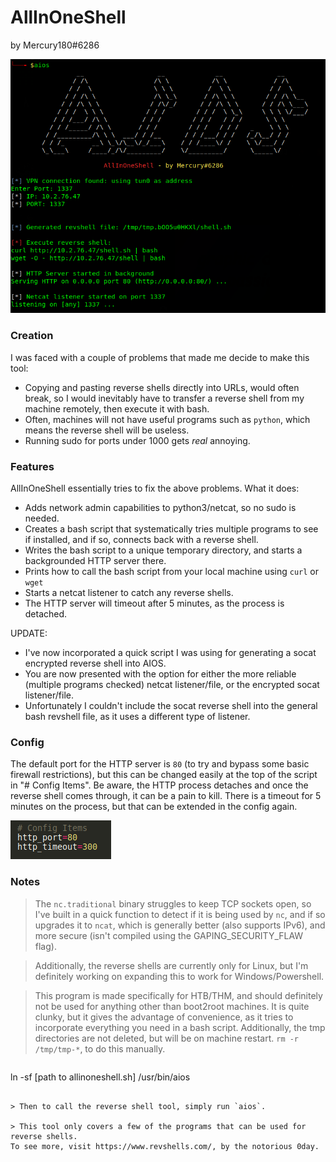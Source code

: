 # AllInOneShell
by Mercury180#6286

![demo image](images/demo.png)

### Creation

I was faced with a couple of problems that made me decide to make this tool:
* Copying and pasting reverse shells directly into URLs, would often break, so I would inevitably have to transfer a reverse shell from my machine remotely, then execute it with bash.
* Often, machines will not have useful programs such as `python`, which means the reverse shell will be useless.
* Running sudo for ports under 1000 gets *real* annoying.

### Features

AllInOneShell essentially tries to fix the above problems.
What it does: 
- Adds network admin capabilities to python3/netcat, so no sudo is needed.
- Creates a bash script that systematically tries multiple programs to see if installed, and if so, connects back with a reverse shell.
- Writes the bash script to a unique temporary directory, and starts a backgrounded HTTP server there.
- Prints how to call the bash script from your local machine using `curl` or `wget`
- Starts a netcat listener to catch any reverse shells.
- The HTTP server will timeout after 5 minutes, as the process is detached.

UPDATE:
- I've now incorporated a quick script I was using for generating a socat encrypted reverse shell into AIOS.
- You are now presented with the option for either the more reliable (multiple programs checked) netcat listener/file, or the encrypted socat listener/file.
- Unfortunately I couldn't include the socat reverse shell into the general bash revshell file, as it uses a different type of listener.

### Config

The default port for the HTTP server is `80` (to try and bypass some basic firewall restrictions), but this can be changed easily at the top of the script in "# Config Items".
Be aware, the HTTP process detaches and once the reverse shell comes through, it can be a pain to kill. There is a timeout for 5 minutes on the process, but that can be extended in the config again.

![config image](images/config.png)


### Notes

> The `nc.traditional` binary struggles to keep TCP sockets open, so I've built in a quick function to detect if it is being used by `nc`, and if so upgrades it to `ncat`, which is generally better (also supports IPv6), and more secure (isn't compiled using the GAPING_SECURITY_FLAW flag).

> Additionally, the reverse shells are currently only for Linux, but I'm definitely working on expanding this to work for Windows/Powershell.

> This program is made specifically for HTB/THM, and should definitely not be used for anything other than boot2root machines. It is quite clunky, but it gives the advantage of convenience, as it tries to incorporate everything you need in a bash script. 
Additionally, the tmp directories are not deleted, but will be on machine restart. 
`rm -r /tmp/tmp-*`, to do this manually.

> ```sh
ln -sf [path to allinoneshell.sh] /usr/bin/aios
```

> Then to call the reverse shell tool, simply run `aios`.

> This tool only covers a few of the programs that can be used for reverse shells.
To see more, visit https://www.revshells.com/, by the notorious 0day.
